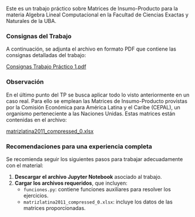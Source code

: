 Este es un trabajo práctico sobre Matrices de Insumo-Producto para la materia Algebra Lineal Computacional en la Facultad de Ciencias Exactas y Naturales de la UBA.

### Consignas del Trabajo

A continuación, se adjunta el archivo en formato PDF que contiene las consignas detalladas del trabajo:

[Consignas Trabajo Práctico 1.pdf](https://github.com/user-attachments/files/17527466/Consignas.Trabajo.Practico.1.pdf)

### Observación

En el último punto del TP se busca aplicar todo lo visto anteriormente en un caso real. Para ello se emplean las Matrices de Insumo-Producto provistas por la Comisión Económica para América Latina y el Caribe (CEPAL), un organismo perteneciente a las Naciones Unidas. Estas matrices están contenidas en el archivo:

[matrizlatina2011_compressed_0.xlsx](https://github.com/user-attachments/files/17530795/matrizlatina2011_compressed_0.xlsx)

### Recomendaciones para una experiencia completa

Se recomienda seguir los siguientes pasos para trabajar adecuadamente con el material:

1. **Descargar el archivo Jupyter Notebook** asociado al trabajo.
2. **Cargar los archivos requeridos**, que incluyen:
   - `funciones.py`: contiene funciones auxiliares para resolver los ejercicios.
   - `matrizlatina2011_compressed_0.xlsx`: incluye los datos de las matrices proporcionadas.
